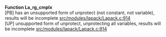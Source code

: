   
__Function La_rg_cmplx__  
  [PB] has an unsupported form of unprotect (not constant, not variable), results will be incomplete [src/modules/lapack/Lapack.c:914](https://github.com/wch/r-source/blob/db963405b2f791e80f84ecb7a8075ae6076f9b4d/src/modules/lapack/Lapack.c/#L914)  
  [UP] unsupported form of unprotect, unprotecting all variables, results will be incomplete [src/modules/lapack/Lapack.c:914](https://github.com/wch/r-source/blob/db963405b2f791e80f84ecb7a8075ae6076f9b4d/src/modules/lapack/Lapack.c/#L914)  
